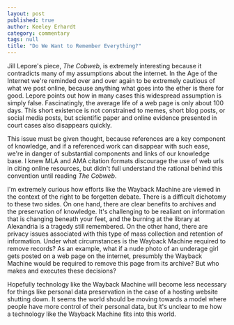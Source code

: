 ```yaml
---
layout: post
published: true
author: Keeley Erhardt
category: commentary
tags: null
title: "Do We Want to Remember Everything?"
---
```


Jill Lepore's piece, _The Cobweb_, is extremely interesting because it contradicts many of my assumptions about the internet. In the Age of the Internet we're reminded over and over again to be extremely cautious of what we post online, because anything what goes into the ether is there for good. Lepore points out how in many cases this widespread assumption is simply false. Fascinatingly, the average life of a web page is only about 100 days. This short existence is not constrained to memes, short blog posts, or social media posts, but scientific paper and online evidence presented in court cases also disappears quickly. 

This issue must be given thought, because references are a key component of knowledge, and if a referenced work can disappear with such ease, we're in danger of substantial components and links of our knowledge base. I knew MLA and AMA citation formats discourage the use of web urls in citing online resources, but didn't full understand the rational behind this convention until reading _The Cobweb_.

I'm extremely curious how efforts like the Wayback Machine are viewed in the context of the right to be forgetten debate. There is a difficult dichotomy to these two sides. On one hand, there are clear benefits to archives and the preservation of knowledge. It's challenging to be realiant on information that is changing beneath your feet, and the burning at the library at Alexandria is a tragedy still remembered. On the other hand, there are privacy issues associated with this type of mass collection and retention of information. Under what circumstances is the Wayback Machine required to remove records? As an example, what if a nude photo of an underage girl gets posted on a web page on the internet, presumbly the Wayback Machine would be required to remove this page from its archive? But who makes and executes these decisions?

Hopefully technology like the Wayback Machine will become less necessary for things like personal data preservation in the case of a hosting website shutting down. It seems the world should be moving towards a model where people have more control of their personal data, but it's unclear to me how a technology like the Wayback Machine fits into this world.
